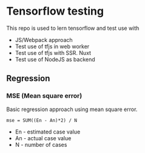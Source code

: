# Tensorflow testing

This repo is used to lern tensorflow and test use with

- JS/Webpack approach
- Test use of tfjs in web worker
- Test use of tfjs with SSR. Nuxt
- Test use of NodeJS as backend

## Regression

### MSE (Mean square error)

Basic regression approach using mean square error.

`mse = SUM((En - An)*2) / N`

- En - estimated case value
- An - actual case value
- N - number of cases
